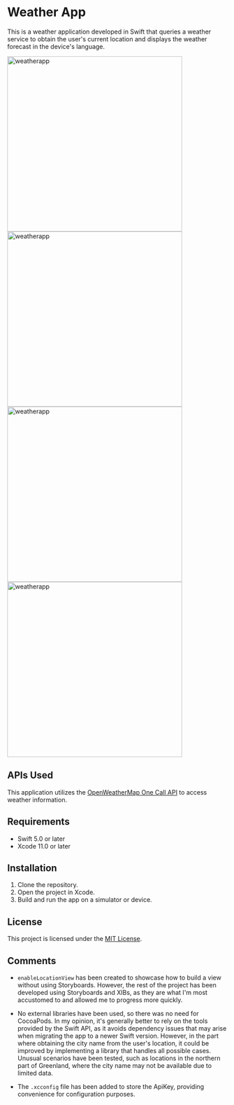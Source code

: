 # Weather App

This is a weather application developed in Swift that queries a weather service to obtain the user's current location and displays the weather forecast in the device's language.

<img height="400" alt="weatherapp" src="https://github.com/AlexLopezDevelop/weatherapp/assets/32960226/a7d84a6c-0a20-435e-ac36-af1f28ca6c5c">
<img height="400" alt="weatherapp" src="https://github.com/AlexLopezDevelop/weatherapp/assets/32960226/710364f7-0ac7-48cc-b939-b566b0a4853a">
<img height="400" alt="weatherapp" src="https://github.com/AlexLopezDevelop/weatherapp/assets/32960226/37c93703-db83-4ad4-9b15-98e56b142cd8">
<img height="400" alt="weatherapp" src="https://github.com/AlexLopezDevelop/weatherapp/assets/32960226/a7ed5552-0bdf-40f1-927b-aff28ae019c9">

## APIs Used

This application utilizes the [OpenWeatherMap One Call API](https://openweathermap.org/api/one-call-api) to access weather information.

## Requirements

- Swift 5.0 or later
- Xcode 11.0 or later

## Installation

1. Clone the repository.
2. Open the project in Xcode.
3. Build and run the app on a simulator or device.

## License

This project is licensed under the [MIT License](LICENSE).

## Comments

- `enableLocationView` has been created to showcase how to build a view without using Storyboards. However, the rest of the project has been developed using Storyboards and XIBs, as they are what I'm most accustomed to and allowed me to progress more quickly.

- No external libraries have been used, so there was no need for CocoaPods. In my opinion, it's generally better to rely on the tools provided by the Swift API, as it avoids dependency issues that may arise when migrating the app to a newer Swift version. However, in the part where obtaining the city name from the user's location, it could be improved by implementing a library that handles all possible cases. Unusual scenarios have been tested, such as locations in the northern part of Greenland, where the city name may not be available due to limited data.

- The `.xcconfig` file has been added to store the ApiKey, providing convenience for configuration purposes.




